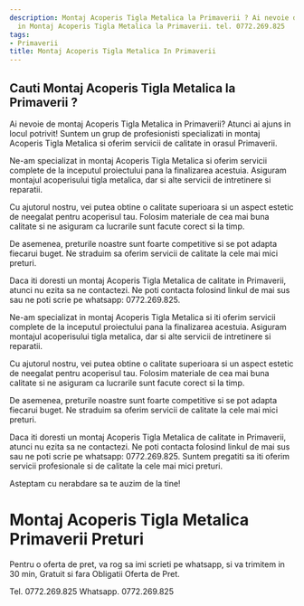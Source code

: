 ```yaml
---
description: Montaj Acoperis Tigla Metalica la Primaverii ? Ai nevoie de un profesionist
  in Montaj Acoperis Tigla Metalica la Primaverii. tel. 0772.269.825
tags:
- Primaverii
title: Montaj Acoperis Tigla Metalica In Primaverii
---
```



## Cauti Montaj Acoperis Tigla Metalica la Primaverii ?

Ai nevoie de montaj Acoperis Tigla Metalica in Primaverii? Atunci ai ajuns in locul potrivit! Suntem un grup de profesionisti specializati in montaj Acoperis Tigla Metalica si oferim servicii de calitate in orasul Primaverii. 

Ne-am specializat in montaj Acoperis Tigla Metalica si oferim servicii complete de la inceputul proiectului pana la finalizarea acestuia. Asiguram montajul acoperisului tigla metalica, dar si alte servicii de intretinere si reparatii. 

Cu ajutorul nostru, vei putea obtine o calitate superioara si un aspect estetic de neegalat pentru acoperisul tau. Folosim materiale de cea mai buna calitate si ne asiguram ca lucrarile sunt facute corect si la timp. 

De asemenea, preturile noastre sunt foarte competitive si se pot adapta fiecarui buget. Ne straduim sa oferim servicii de calitate la cele mai mici preturi. 

Daca iti doresti un montaj Acoperis Tigla Metalica de calitate in Primaverii, atunci nu ezita sa ne contactezi. Ne poti contacta folosind linkul de mai sus sau ne poti scrie pe whatsapp: 0772.269.825. 

Ne-am specializat in montaj Acoperis Tigla Metalica si iti oferim servicii complete de la inceputul proiectului pana la finalizarea acestuia. Asiguram montajul acoperisului tigla metalica, dar si alte servicii de intretinere si reparatii. 

Cu ajutorul nostru, vei putea obtine o calitate superioara si un aspect estetic de neegalat pentru acoperisul tau. Folosim materiale de cea mai buna calitate si ne asiguram ca lucrarile sunt facute corect si la timp. 

De asemenea, preturile noastre sunt foarte competitive si se pot adapta fiecarui buget. Ne straduim sa oferim servicii de calitate la cele mai mici preturi. 

Daca iti doresti un montaj Acoperis Tigla Metalica de calitate in Primaverii, atunci nu ezita sa ne contactezi. Ne poti contacta folosind linkul de mai sus sau ne poti scrie pe whatsapp: 0772.269.825. Suntem pregatiti sa iti oferim servicii profesionale si de calitate la cele mai mici preturi. 

Asteptam cu nerabdare sa te auzim de la tine!

# Montaj Acoperis Tigla Metalica Primaverii Preturi
Pentru o oferta de pret, va rog sa imi scrieti pe whatsapp, si va trimitem in 30 min, Gratuit si fara Obligatii Oferta de Pret.

Tel. 0772.269.825
Whatsapp. 0772.269.825